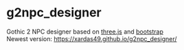 # g2npc_designer
Gothic 2 NPC designer based on [three.js](https://github.com/mrdoob/three.js) and [bootstrap](https://github.com/twbs/bootstrap)  
Newest version: https://xardas49.github.io/g2npc_designer/
